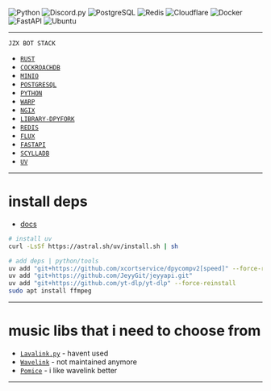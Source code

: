 ![Python    ](https://img.shields.io/badge/Python-3776AB?logo=python&logoColor=fff)
![Discord.py](https://img.shields.io/badge/discord.py-2.x-blueviolet)
![PostgreSQL](https://img.shields.io/badge/postgreSQL-%23336791.svg?&logo=postgresql&logoColor=white)
![Redis     ](https://img.shields.io/badge/redis-%23DD0031.svg?&logo=redis&logoColor=white)
![Cloudflare](https://img.shields.io/badge/Cloudflare-F38020?logo=Cloudflare&logoColor=white)
![Docker    ](https://img.shields.io/badge/Docker-2496ED?logo=docker&logoColor=fff)
![FastAPI   ](https://img.shields.io/badge/FastAPI-009485.svg?logo=fastapi&logoColor=white)
![Ubuntu    ](https://img.shields.io/badge/Ubuntu-E95420?logo=ubuntu&logoColor=white)

---
```
JZX BOT STACK
```

- [`RUST`](https://www.rust-lang.org/)
- [`COCKROACHDB`](https://hub.docker.com/r/cockroachdb/cockroach)
- [`MINIO`](https://min.io/)
- [`POSTGRESQL`](https://www.postgresql.org/)
- [`PYTHON`](https://github.com/python/cpython)
- [`WARP`](https://developers.cloudflare.com/cloudflare-one/connections/connect-devices/warp/download-warp/)
- [`NGIX`](https://nginx.org/en/download.html)
- [`LIBRARY-DPYFORK`](https://github.com/xcortservice/dpycompv2)
- [`REDIS`](https://github.com/redis/redis)
- [`FLUX`](https://github.com/Jacherr/flux)
- [`FASTAPI`](https://github.com/fastapi/fastapi)
- [`SCYLLADB`](https://github.com/scylladb/scylladb)
- [`UV`](https://github.com/astral-sh/uv)

---

# install deps 
- [docs](https://docs.astral.sh/uv/concepts/projects/dependencies/)

```bash
# install uv
curl -LsSf https://astral.sh/uv/install.sh | sh

# add deps | python/tools
uv add "git+https://github.com/xcortservice/dpycompv2[speed]" --force-reinstall
uv add "git+https://github.com/JeyyGit/jeyyapi.git"
uv add "git+https://github.com/yt-dlp/yt-dlp" --force-reinstall
sudo apt install ffmpeg

```
---
# music libs that i need to choose from
- [`Lavalink.py`](https://github.com/devoxin/Lavalink.py) - havent used
- [`Wavelink`](https://github.com/PythonistaGuild/Wavelink) - not maintained anymore
- [`Pomice`](https://github.com/cloudwithax/pomice) - i like wavelink better
---
